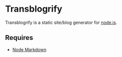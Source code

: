 Transblogrify
=============

Transblogrify is a static site/blog generator for [node.js][1].

Requires
--------

   * [Node Markdown][2]

[1]: http://nodejs.org
[2]: http://github.com/andris9/node-markdown